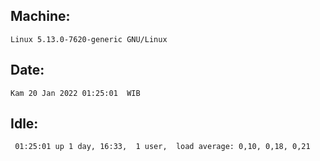 ## Machine:
```
Linux 5.13.0-7620-generic GNU/Linux
```
## Date:
```
Kam 20 Jan 2022 01:25:01  WIB
```
## Idle:
```
 01:25:01 up 1 day, 16:33,  1 user,  load average: 0,10, 0,18, 0,21
```
